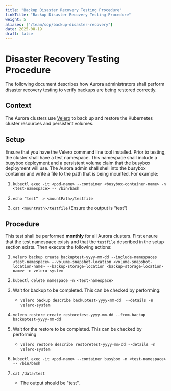 ```yaml
---
title: "Backup Disaster Recovery Testing Procedure"
linkTitle: "Backup Disaster Recovery Testing Procedure"
weight: 5
aliases: ["/team/sop/backup-disaster-recovery"]
date: 2025-08-19
draft: false
---
```

# Disaster Recovery Testing Procedure

The following document describes how Aurora administrators shall perform disaster recovery testing to verify backups are being restored correctly.

## Context

The Aurora clusters use [Velero](https://velero.io/docs/v1.16/) to back up and restore the Kubernetes cluster resources and persistent volumes. 

## Setup

Ensure that you have the Velero command line tool installed. Prior to testing, the cluster shall have a test namespace. This namespace shall include a busybox deployment and a persistent volume claim that the busybox deployment will use. The Aurora admin shall shell into the busybox container and write a file to the path that is being mounted. For example:

1. `kubectl exec -it <pod-name> --container <busybox-container-name> -n <test-namespace> -- /bin/bash`

2. `echo “test”  > <mountPath>/testfile`

3. `cat <mountPath>/testfile` (Ensure the output is “test”)

## Procedure

This test shall be performed **monthly** for all Aurora clusters.  First ensure that the test namespace exists and that the `testfile` described in the setup section exists. Then execute the following actions:


1. ```velero backup create backuptest-yyyy-mm-dd --include-namespaces <test-namespace> –-volume-snapshot-location <volume-snapshot-location-name> --backup-storage-location <backup-storage-location-name> -n velero-system```

2.  `kubectl delete namespace -n <test-namespace>`

3.  Wait for backup to be completed. This can be checked by performing:

	-	`velero backup describe backuptest-yyyy-mm-dd  --details -n velero-system`

4. `velero restore create restoretest-yyyy-mm-dd --from-backup backuptest-yyyy-mm-dd`

5. Wait for the restore to be completed. This can be checked by performing

	-	`velero restore describe restoretest-yyyy-mm-dd --details -n velero-system`

6. `kubectl exec -it <pod-name> --container busybox -n <test-namespace> -- /bin/bash`

7. `cat /data/test`
	- The output should be "test". 